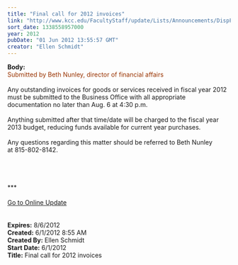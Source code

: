 ```yaml
---
title: "Final call for 2012 invoices"
link: "http://www.kcc.edu/FacultyStaff/update/Lists/Announcements/DispForm.aspx?ID=727"
sort_date: 1338558957000
year: 2012
pubDate: "01 Jun 2012 13:55:57 GMT"
creator: "Ellen Schmidt"
---
```


<div><b>Body:</b> <div class="ExternalClass5A0F819658D046B5BCA972EC512891FF">
<div><font color="#993300">Submitted by Beth Nunley, director of financial affairs</font></div>
<div> </div>
<div>Any outstanding invoices for goods or services received in fiscal year 2012 must be submitted to the Business Office with all appropriate documentation no later than Aug. 6 at 4:30 p.m.</div>
<div> </div>
<div>Anything submitted after that time/date will be charged to the fiscal year 2013 budget, reducing funds available for current year purchases. </div>
<div> </div>
<div>Any questions regarding this matter should be referred to Beth Nunley at 815-802-8142.<br /></div>
<div> </div>
<div> </div>
<div>
<div> </div>
<div> </div>
<div>
<div class="ExternalClass8FE243A1D12D4E008D1A0CEA4D499155">***</div>
<div class="ExternalClass8FE243A1D12D4E008D1A0CEA4D499155"> </div>
<div class="ExternalClass8FE243A1D12D4E008D1A0CEA4D499155"><a href="/FacultyStaff/update/Pages/dailyupdate.aspx">Go to Online Update</a></div>
<div class="ExternalClass8FE243A1D12D4E008D1A0CEA4D499155"> </div></div><br /></div></div></div>
<div><b>Expires:</b> 8/6/2012</div>
<div><b>Created:</b> 6/1/2012 8:55 AM</div>
<div><b>Created By:</b> Ellen Schmidt</div>
<div><b>Start Date:</b> 6/1/2012</div>
<div><b>Title:</b> Final call for 2012 invoices</div>
